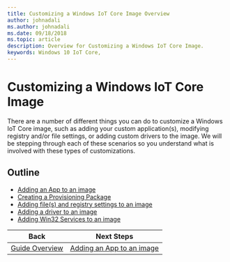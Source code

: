 ```yaml
---
title: Customizing a Windows IoT Core Image Overview
author: johnadali
ms.author: johnadali
ms.date: 09/18/2018 
ms.topic: article 
description: Overview for Customizing a Windows IoT Core Image.
keywords: Windows 10 IoT Core, 
---
```


# Customizing a Windows IoT Core Image

There are a number of different things you can do to customize a Windows IoT Core image, such as adding your custom application(s), modifying registry and/or file settings, or adding custom drivers to the image. We will be stepping through each of these scenarios so you understand what is involved with these types of customizations.


## Outline
* [Adding an App to an image](AddingApps.md)
* [Creating a Provisioning Package](CreateProvisioningPackage.md)
* [Adding file(s) and registry settings to an image](AddFileRegistrySettings.md)
* [Adding a driver to an image](AddingDrivers.md)
* [Adding Win32 Services to an image](AddingWin32Services.md)


|Back|Next Steps|
|---|---|
|[Guide Overview](../GuideOverview.md)|[Adding an App to an image](AddingApps.md)|
